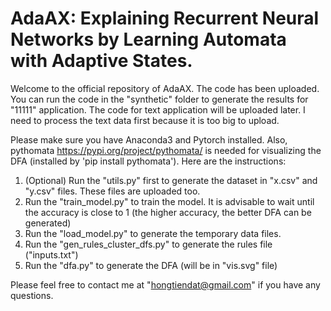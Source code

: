 # AdaAX: Explaining Recurrent Neural Networks by Learning Automata with Adaptive States.
Welcome to the official repository of AdaAX. The code has been uploaded. You can run the code in the "synthetic" folder to generate the results for "11111" application. The code for text application will be uploaded later. I need to process the text data first because it is too big to upload.

Please make sure you have Anaconda3 and Pytorch installed. Also, pythomata https://pypi.org/project/pythomata/ is needed for visualizing the DFA (installed by 'pip install pythomata'). Here are the instructions:
1) (Optional) Run the "utils.py" first to generate the dataset in "x.csv" and "y.csv" files. These files are uploaded too.
2) Run the "train_model.py" to train the model. It is advisable to wait until the accuracy is close to 1 (the higher accuracy, the better DFA can be generated)
3) Run the "load_model.py" to generate the temporary data files.
4) Run the "gen_rules_cluster_dfs.py" to generate the rules file ("inputs.txt")
5) Run the "dfa.py" to generate the DFA (will be in "vis.svg" file)

Please feel free to contact me at "hongtiendat@gmail.com" if you have any questions.
